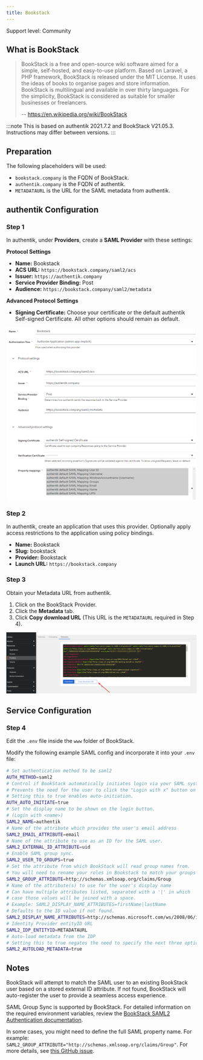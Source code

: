 ```yaml
---
title: Bookstack
---
```


<span class="badge badge--secondary">Support level: Community</span>

## What is BookStack

> BookStack is a free and open-source wiki software aimed for a simple, self-hosted, and easy-to-use platform. Based on Laravel, a PHP framework, BookStack is released under the MIT License. It uses the ideas of books to organise pages and store information. BookStack is multilingual and available in over thirty languages. For the simplicity, BookStack is considered as suitable for smaller businesses or freelancers.
>
> -- https://en.wikipedia.org/wiki/BookStack

:::note
This is based on authentik 2021.7.2 and BookStack V21.05.3. Instructions may differ between versions.
:::

## Preparation

The following placeholders will be used:

-   `bookstack.company` is the FQDN of BookStack.
-   `authentik.company` is the FQDN of authentik.
-   `METADATAURL` is the URL for the SAML metadata from authentik.

## authentik Configuration

### Step 1

In authentik, under **Providers**, create a **SAML Provider** with these settings:

**Protocol Settings**

-   **Name:** Bookstack
-   **ACS URL:** `https://bookstack.company/saml2/acs`
-   **Issuer:** `https://authentik.company`
-   **Service Provider Binding:** Post
-   **Audience:** `https://bookstack.company/saml2/metadata`

**Advanced Protocol Settings**

-   **Signing Certificate:** Choose your certificate or the default authentik Self-signed Certificate. All other options should remain as default.

![authentik_saml_bookstack](./authentik_saml_bookstack.png)

### Step 2

In authentik, create an application that uses this provider. Optionally apply access restrictions to the application using policy bindings.

-   **Name:** Bookstack
-   **Slug:** bookstack
-   **Provider:** Bookstack
-   **Launch URL:** `https://bookstack.company`

### Step 3

Obtain your Metadata URL from authentik.

1. Click on the BookStack Provider.
2. Click the **Metadata** tab.
3. Click **Copy download URL** (This URL is the `METADATAURL` required in Step 4).

![metadataurl](./metadataurl.png)

## Service Configuration

### Step 4

Edit the `.env` file inside the `www` folder of BookStack.

Modify the following example SAML config and incorporate it into your `.env` file:

```bash
# Set authentication method to be saml2
AUTH_METHOD=saml2
# Control if BookStack automatically initiates login via your SAML system if it's the only authentication method.
# Prevents the need for the user to click the "Login with x" button on the login page.
# Setting this to true enables auto-initiation.
AUTH_AUTO_INITIATE=true
# Set the display name to be shown on the login button.
# (Login with <name>)
SAML2_NAME=authentik
# Name of the attribute which provides the user's email address
SAML2_EMAIL_ATTRIBUTE=email
# Name of the attribute to use as an ID for the SAML user.
SAML2_EXTERNAL_ID_ATTRIBUTE=uid
# Enable SAML group sync.
SAML2_USER_TO_GROUPS=true
# Set the attribute from which BookStack will read group names from.
# You will need to rename your roles in Bookstack to match your groups in authentik.
SAML2_GROUP_ATTRIBUTE=http://schemas.xmlsoap.org/claims/Group
# Name of the attribute(s) to use for the user's display name
# Can have multiple attributes listed, separated with a '|' in which
# case those values will be joined with a space.
# Example: SAML2_DISPLAY_NAME_ATTRIBUTES=firstName|lastName
# Defaults to the ID value if not found.
SAML2_DISPLAY_NAME_ATTRIBUTES=http://schemas.microsoft.com/ws/2008/06/identity/claims/windowsaccountname
# Identity Provider entityID URL
SAML2_IDP_ENTITYID=METADATAURL
# Auto-load metadata from the IDP
# Setting this to true negates the need to specify the next three options
SAML2_AUTOLOAD_METADATA=true
```

## Notes

BookStack will attempt to match the SAML user to an existing BookStack user based on a stored external ID attribute. If not found, BookStack will auto-register the user to provide a seamless access experience.

SAML Group Sync is supported by BookStack. For detailed information on the required environment variables, review the [BookStack SAML2 Authentication documentation](https://www.bookstackapp.com/docs/admin/saml2-auth/).

In some cases, you might need to define the full SAML property name. For example: `SAML2_GROUP_ATTRIBUTE="http://schemas.xmlsoap.org/claims/Group"`. For more details, see [this GitHub issue](https://github.com/BookStackApp/BookStack/issues/3109).

